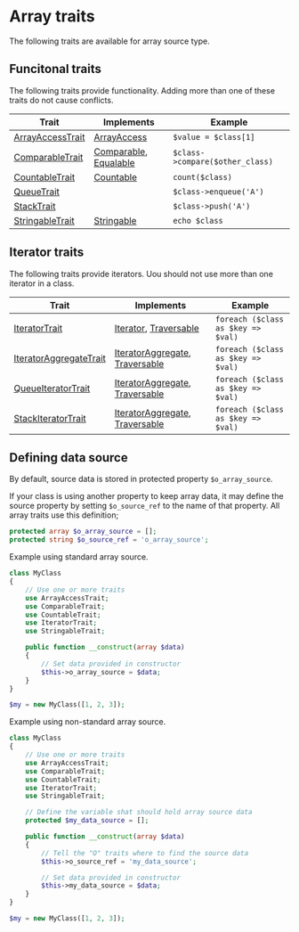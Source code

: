 # Array traits

The following traits are available for array source type.

## Funcitonal traits

The following traits provide functionality. Adding more than one of these traits do not cause conflicts.

| Trait | Implements | Example |
| --- | --- | --- |
| [ArrayAccessTrait](Array/ArrayAccessTrait.md) | [ArrayAccess](https://www.php.net/manual/en/class.arrayaccess.php) | `$value = $class[1]` |
| [ComparableTrait](Array/ComparableTrait.md) | [Comparable](https://github.com/sirn-se/phrity-comparison), [Equalable](https://github.com/sirn-se/phrity-comparison) |  `$class->compare($other_class)` |
| [CountableTrait](Array/CountableTrait.md) | [Countable](https://www.php.net/manual/en/class.countable.php) |  `count($class)` |
| [QueueTrait](Array/QueueTrait.md) | |  `$class->enqueue('A')` |
| [StackTrait](Array/StackTrait.md) | |  `$class->push('A')` |
| [StringableTrait](Array/StringableTrait.md) | [Stringable](https://www.php.net/manual/en/class.stringable) | `echo $class` |

## Iterator traits

The following traits provide iterators. Uou should not use more than one iterator in a class.

| Trait | Implements | Example |
| --- | --- | --- |
| [IteratorTrait](Array/IteratorTrait.md) | [Iterator](https://www.php.net/manual/en/class.iterator.php), [Traversable](https://www.php.net/manual/en/class.traversable.php) |  `foreach ($class as $key => $val)` |
| [IteratorAggregateTrait](Array/IteratorAggregateTrait.md) | [IteratorAggregate](https://www.php.net/manual/en/class.iteratoraggregate), [Traversable](https://www.php.net/manual/en/class.traversable.php) |  `foreach ($class as $key => $val)` |
| [QueueIteratorTrait](Array/QueueIteratorTrait.md) | [IteratorAggregate](https://www.php.net/manual/en/class.iteratoraggregate), [Traversable](https://www.php.net/manual/en/class.traversable.php) |  `foreach ($class as $key => $val)` |
| [StackIteratorTrait](Array/StackIteratorTrait.md) | [IteratorAggregate](https://www.php.net/manual/en/class.iteratoraggregate), [Traversable](https://www.php.net/manual/en/class.traversable.php) |  `foreach ($class as $key => $val)` |

## Defining data source

By default, source data is stored in protected property `$o_array_source`.

If your class is using another property to keep array data, it may define the source property by setting
`$o_source_ref` to the name of that property. All array traits use this definition;

```php
protected array $o_array_source = [];
protected string $o_source_ref = 'o_array_source';
```


Example using standard array source.
```php
class MyClass
{
    // Use one or more traits
    use ArrayAccessTrait;
    use ComparableTrait;
    use CountableTrait;
    use IteratorTrait;
    use StringableTrait;

    public function __construct(array $data)
    {
        // Set data provided in constructor
        $this->o_array_source = $data;
    }
}

$my = new MyClass([1, 2, 3]);
```

Example using non-standard array source.
```php
class MyClass
{
    // Use one or more traits
    use ArrayAccessTrait;
    use ComparableTrait;
    use CountableTrait;
    use IteratorTrait;
    use StringableTrait;

    // Define the variable shat should hold array source data
    protected $my_data_source = [];

    public function __construct(array $data)
    {
        // Tell the "O" traits where to find the source data
        $this->o_source_ref = 'my_data_source';

        // Set data provided in constructor
        $this->my_data_source = $data;
    }
}

$my = new MyClass([1, 2, 3]);
```